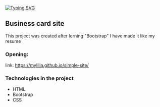 [![Typing SVG](https://readme-typing-svg.herokuapp.com?font=Fira+Code&pause=1000&width=435&lines=simple-site)](https://git.io/typing-svg)

<h2>Business card site</h2>

This project was created after lerning "Bootstrap"
I have made it like my resume

<h3><a>Opening: </a></h3>

link: https://mylilla.github.io/simple-site/

<h3><a>Technologies in the project</a></h3>

- HTML
- Bootstrap
- CSS

